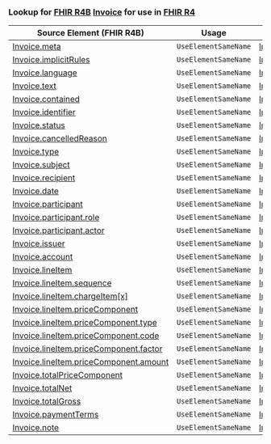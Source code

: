 ### Lookup for [FHIR R4B](https://hl7.org/fhir/R4B/) [Invoice](https://hl7.org/fhir/R4B/Invoice.html) for use in [FHIR R4](https://hl7.org/fhir/R4/)

| Source Element (FHIR R4B) | Usage | Target |
| -------------- | ----- | ------ |
| [Invoice.meta](https://hl7.org/fhir/R4B/Invoice.html#resource) | `UseElementSameName` | [Invoice.meta](https://hl7.org/fhir/R4/Invoice.html#resource) |
| [Invoice.implicitRules](https://hl7.org/fhir/R4B/Invoice.html#resource) | `UseElementSameName` | [Invoice.implicitRules](https://hl7.org/fhir/R4/Invoice.html#resource) |
| [Invoice.language](https://hl7.org/fhir/R4B/Invoice.html#resource) | `UseElementSameName` | [Invoice.language](https://hl7.org/fhir/R4/Invoice.html#resource) |
| [Invoice.text](https://hl7.org/fhir/R4B/Invoice.html#resource) | `UseElementSameName` | [Invoice.text](https://hl7.org/fhir/R4/Invoice.html#resource) |
| [Invoice.contained](https://hl7.org/fhir/R4B/Invoice.html#resource) | `UseElementSameName` | [Invoice.contained](https://hl7.org/fhir/R4/Invoice.html#resource) |
| [Invoice.identifier](https://hl7.org/fhir/R4B/Invoice.html#resource) | `UseElementSameName` | [Invoice.identifier](https://hl7.org/fhir/R4/Invoice.html#resource) |
| [Invoice.status](https://hl7.org/fhir/R4B/Invoice.html#resource) | `UseElementSameName` | [Invoice.status](https://hl7.org/fhir/R4/Invoice.html#resource) |
| [Invoice.cancelledReason](https://hl7.org/fhir/R4B/Invoice.html#resource) | `UseElementSameName` | [Invoice.cancelledReason](https://hl7.org/fhir/R4/Invoice.html#resource) |
| [Invoice.type](https://hl7.org/fhir/R4B/Invoice.html#resource) | `UseElementSameName` | [Invoice.type](https://hl7.org/fhir/R4/Invoice.html#resource) |
| [Invoice.subject](https://hl7.org/fhir/R4B/Invoice.html#resource) | `UseElementSameName` | [Invoice.subject](https://hl7.org/fhir/R4/Invoice.html#resource) |
| [Invoice.recipient](https://hl7.org/fhir/R4B/Invoice.html#resource) | `UseElementSameName` | [Invoice.recipient](https://hl7.org/fhir/R4/Invoice.html#resource) |
| [Invoice.date](https://hl7.org/fhir/R4B/Invoice.html#resource) | `UseElementSameName` | [Invoice.date](https://hl7.org/fhir/R4/Invoice.html#resource) |
| [Invoice.participant](https://hl7.org/fhir/R4B/Invoice.html#resource) | `UseElementSameName` | [Invoice.participant](https://hl7.org/fhir/R4/Invoice.html#resource) |
| [Invoice.participant.role](https://hl7.org/fhir/R4B/Invoice.html#resource) | `UseElementSameName` | [Invoice.participant.role](https://hl7.org/fhir/R4/Invoice.html#resource) |
| [Invoice.participant.actor](https://hl7.org/fhir/R4B/Invoice.html#resource) | `UseElementSameName` | [Invoice.participant.actor](https://hl7.org/fhir/R4/Invoice.html#resource) |
| [Invoice.issuer](https://hl7.org/fhir/R4B/Invoice.html#resource) | `UseElementSameName` | [Invoice.issuer](https://hl7.org/fhir/R4/Invoice.html#resource) |
| [Invoice.account](https://hl7.org/fhir/R4B/Invoice.html#resource) | `UseElementSameName` | [Invoice.account](https://hl7.org/fhir/R4/Invoice.html#resource) |
| [Invoice.lineItem](https://hl7.org/fhir/R4B/Invoice.html#resource) | `UseElementSameName` | [Invoice.lineItem](https://hl7.org/fhir/R4/Invoice.html#resource) |
| [Invoice.lineItem.sequence](https://hl7.org/fhir/R4B/Invoice.html#resource) | `UseElementSameName` | [Invoice.lineItem.sequence](https://hl7.org/fhir/R4/Invoice.html#resource) |
| [Invoice.lineItem.chargeItem[x]](https://hl7.org/fhir/R4B/Invoice.html#resource) | `UseElementSameName` | [Invoice.lineItem.chargeItem[x]](https://hl7.org/fhir/R4/Invoice.html#resource) |
| [Invoice.lineItem.priceComponent](https://hl7.org/fhir/R4B/Invoice.html#resource) | `UseElementSameName` | [Invoice.lineItem.priceComponent](https://hl7.org/fhir/R4/Invoice.html#resource) |
| [Invoice.lineItem.priceComponent.type](https://hl7.org/fhir/R4B/Invoice.html#resource) | `UseElementSameName` | [Invoice.lineItem.priceComponent.type](https://hl7.org/fhir/R4/Invoice.html#resource) |
| [Invoice.lineItem.priceComponent.code](https://hl7.org/fhir/R4B/Invoice.html#resource) | `UseElementSameName` | [Invoice.lineItem.priceComponent.code](https://hl7.org/fhir/R4/Invoice.html#resource) |
| [Invoice.lineItem.priceComponent.factor](https://hl7.org/fhir/R4B/Invoice.html#resource) | `UseElementSameName` | [Invoice.lineItem.priceComponent.factor](https://hl7.org/fhir/R4/Invoice.html#resource) |
| [Invoice.lineItem.priceComponent.amount](https://hl7.org/fhir/R4B/Invoice.html#resource) | `UseElementSameName` | [Invoice.lineItem.priceComponent.amount](https://hl7.org/fhir/R4/Invoice.html#resource) |
| [Invoice.totalPriceComponent](https://hl7.org/fhir/R4B/Invoice.html#resource) | `UseElementSameName` | [Invoice.totalPriceComponent](https://hl7.org/fhir/R4/Invoice.html#resource) |
| [Invoice.totalNet](https://hl7.org/fhir/R4B/Invoice.html#resource) | `UseElementSameName` | [Invoice.totalNet](https://hl7.org/fhir/R4/Invoice.html#resource) |
| [Invoice.totalGross](https://hl7.org/fhir/R4B/Invoice.html#resource) | `UseElementSameName` | [Invoice.totalGross](https://hl7.org/fhir/R4/Invoice.html#resource) |
| [Invoice.paymentTerms](https://hl7.org/fhir/R4B/Invoice.html#resource) | `UseElementSameName` | [Invoice.paymentTerms](https://hl7.org/fhir/R4/Invoice.html#resource) |
| [Invoice.note](https://hl7.org/fhir/R4B/Invoice.html#resource) | `UseElementSameName` | [Invoice.note](https://hl7.org/fhir/R4/Invoice.html#resource) |
